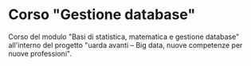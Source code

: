 # Corso "Gestione database"
Corso del modulo "Basi di statistica, matematica e gestione database" all'interno del progetto "uarda avanti – Big data, nuove competenze per nuove professioni".
